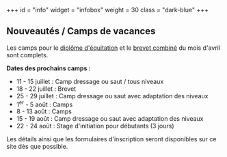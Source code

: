 +++
id = "info"
widget = "infobox"
weight = 30
class = "dark-blue"
+++
## Nouveautés / Camps de vacances

Les camps pour le [diplôme d'équitation](/camps/diplome/) et le [brevet combiné](/camps/brevet/) du mois d'avril sont complets.

**Dates des prochains camps :**

* 11 - 15 juillet : Camp dressage ou saut / tous niveaux
* 18 - 22 juillet : Brevet
* 25 - 29 juillet : Camp dressage ou saut avec adaptation des niveaux
* 1<sup>er</sup> - 5 août : Camps
* 8 - 13 août : Camps
* 15 - 19 août : Camp dressage ou saut avec adaptation des niveaux
* 22 - 24 août : Stage d'initiation pour débutants (3 jours)

Les détails ainsi que les formulaires d'inscription seront disponibles sur ce site
dès que possible.

<br>

